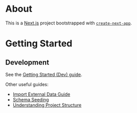 # About

This is a [Next.js](https://nextjs.org) project bootstrapped with [`create-next-app`](https://nextjs.org/docs/app/api-reference/cli/create-next-app).

# Getting Started

## Development

See the [Getting Started (Dev) guide](/docs/dev_getting_started.md).

Other useful guides:
- [Import External Data Guide](/docs/import_external_data.md)
- [Schema Seeding](/docs/dev_schema_seeding.md)
- [Understanding Project Structure](/docs/dev_understanding_project_structure.md)
